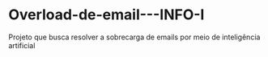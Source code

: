 # Overload-de-email---INFO-I
Projeto que busca resolver a sobrecarga de emails por meio de inteligência artificial
